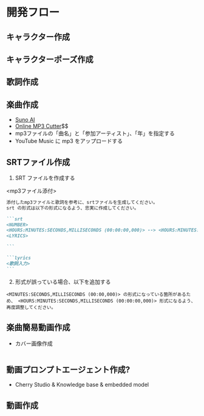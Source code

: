 # 開発フロー

## キャラクター作成

## キャラクターポーズ作成

## 歌詞作成

## 楽曲作成

- [Suno AI](https://suno.com/)
- [Online MP3 Cutter](https://mp3cut.net/ja/)$$
- mp3ファイルの「曲名」と「参加アーティスト」、「年」を指定する
- YouTube Music に mp3 をアップロードする

## SRTファイル作成

1. SRT ファイルを作成する

<mp3ファイル添付>

````md
添付したmp3ファイルと歌詞を参考に、srtファイルを生成してください。
srt の形式は以下の形式になるよう、忠実に作成してください。

```srt
<NUMBER>
<HOURS:MINUTES:SECONDS,MILLISECONDS (00:00:00,000)> --> <HOURS:MINUTES:SECONDS,MILLISECONDS (00:00:00,000)>
<LYRICS>

```

```lyrics
<歌詞入力>
```
````

2. 形式が誤っている場合、以下を追加する

```
<MINUTES:SECONDS,MILLISECONDS (00:00,000)> の形式になっている箇所があるため、 <HOURS:MINUTES:SECONDS,MILLISECONDS (00:00:00,000)> 形式になるよう、再度調整してください。
```

## 楽曲簡易動画作成

- カバー画像作成

```md

```

## 動画プロンプトエージェント作成?

- Cherry Studio & Knowledge base & embedded model

## 動画作成

